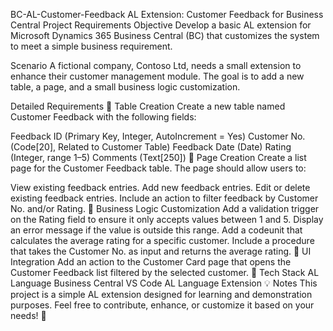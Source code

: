 BC-AL-Customer-Feedback
AL Extension: Customer Feedback for Business Central Project Requirements Objective Develop a basic AL extension for Microsoft Dynamics 365 Business Central (BC) that customizes the system to meet a simple business requirement.

Scenario A fictional company, Contoso Ltd, needs a small extension to enhance their customer management module. The goal is to add a new table, a page, and a small business logic customization.

Detailed Requirements 📌 Table Creation Create a new table named Customer Feedback with the following fields:

Feedback ID (Primary Key, Integer, AutoIncrement = Yes) Customer No. (Code[20], Related to Customer Table) Feedback Date (Date) Rating (Integer, range 1–5) Comments (Text[250]) 📌 Page Creation Create a list page for the Customer Feedback table. The page should allow users to:

View existing feedback entries. Add new feedback entries. Edit or delete existing feedback entries. Include an action to filter feedback by Customer No. and/or Rating. 📌 Business Logic Customization Add a validation trigger on the Rating field to ensure it only accepts values
between 1 and 5. Display an error message if the value is outside this range. Add a codeunit that calculates the average rating for a specific customer. Include a procedure that takes the Customer No. as input and returns the average rating. 📌 UI Integration Add an action 
to the Customer Card page that opens the Customer Feedback list filtered by the selected customer. 🚀 Tech Stack AL Language Business Central VS Code AL Language Extension 💡 Notes This project is a simple AL extension designed for learning and demonstration purposes.
Feel free to contribute, enhance, or customize it based on your needs! 🎯
